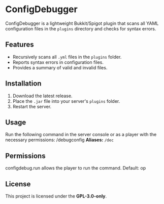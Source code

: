 # ConfigDebugger

ConfigDebugger is a lightweight Bukkit/Spigot plugin that scans all YAML configuration files in the `plugins` directory and checks for syntax errors.

## Features
- Recursively scans all `.yml` files in the `plugins` folder.
- Reports syntax errors in configuration files.
- Provides a summary of valid and invalid files.

## Installation
1. Download the latest release.
2. Place the `.jar` file into your server's `plugins` folder.
3. Restart the server.

## Usage
Run the following command in the server console or as a player with the necessary permissions:
/debugconfig
**Aliases:** `/dec`

## Permissions
configdebug.run allows the player to run the command.
Default: op

## License
This project is licensed under the **GPL-3.0-only**.
